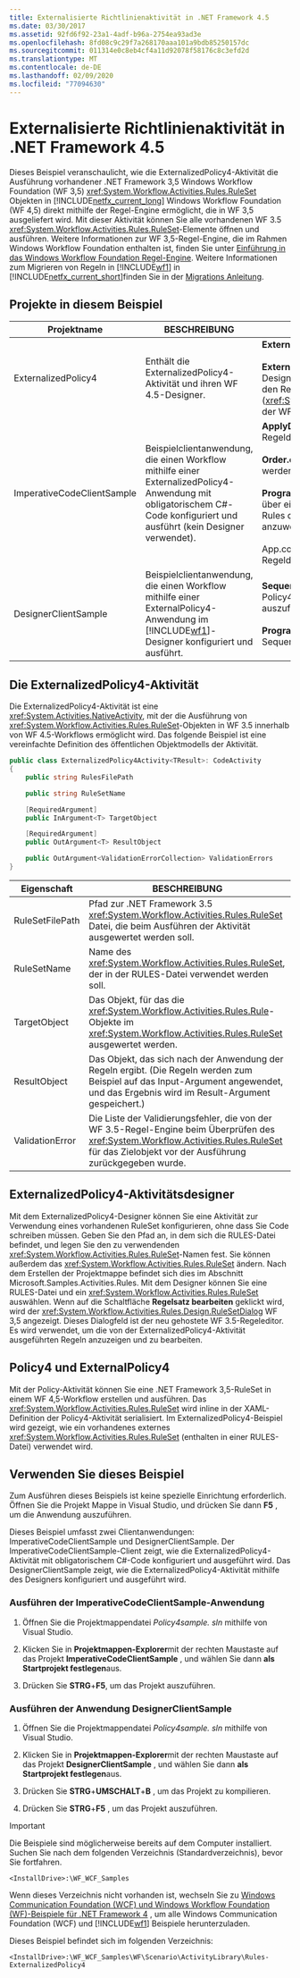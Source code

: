 ```yaml
---
title: Externalisierte Richtlinienaktivität in .NET Framework 4.5
ms.date: 03/30/2017
ms.assetid: 92fd6f92-23a1-4adf-b96a-2754ea93ad3e
ms.openlocfilehash: 8fd08c9c29f7a268170aaa101a9bdb85250157dc
ms.sourcegitcommit: 011314e0c8eb4cf4a11d92078f58176c8c3efd2d
ms.translationtype: MT
ms.contentlocale: de-DE
ms.lasthandoff: 02/09/2020
ms.locfileid: "77094630"
---
```

# <a name="externalized-policy-activity-in-net-framework-45"></a>Externalisierte Richtlinienaktivität in .NET Framework 4.5

Dieses Beispiel veranschaulicht, wie die ExternalizedPolicy4-Aktivität die Ausführung vorhandener .NET Framework 3,5 Windows Workflow Foundation (WF 3,5) <xref:System.Workflow.Activities.Rules.RuleSet> Objekten in [!INCLUDE[netfx_current_long](../../../../includes/netfx-current-long-md.md)] Windows Workflow Foundation (WF 4,5) direkt mithilfe der Regel-Engine ermöglicht, die in WF 3,5 ausgeliefert wird. Mit dieser Aktivität können Sie alle vorhandenen WF 3.5 <xref:System.Workflow.Activities.Rules.RuleSet>-Elemente öffnen und ausführen. Weitere Informationen zur WF 3,5-Regel-Engine, die im Rahmen Windows Workflow Foundation enthalten ist, finden Sie unter [Einführung in das Windows Workflow Foundation Regel-Engine](https://docs.microsoft.com/previous-versions/dotnet/articles/aa480193(v=msdn.10)). Weitere Informationen zum Migrieren von Regeln in [!INCLUDE[wf1](../../../../includes/wf1-md.md)] in [!INCLUDE[netfx_current_short](../../../../includes/netfx-current-short-md.md)]finden Sie in der [Migrations Anleitung](../migration-guidance.md).

## <a name="projects-in-this-sample"></a>Projekte in diesem Beispiel

|Projektname|BESCHREIBUNG|Hauptdateien|
|-|-|-|
|ExternalizedPolicy4|Enthält die ExternalizedPolicy4-Aktivität und ihren WF 4.5-Designer.|**ExternalizedPolicy4.cs**: Aktivitäts Definition.<br /><br /> **ExternalizedPolicy4Designer. XAML**: benutzerdefinierter Designer für die ExternalizedPolicy4-Aktivität. Er verwendet den Regeleditor (<xref:System.Workflow.Activities.Rules.Design.RuleSetDialog>) der WF 3.5-Regel-Engine.|
|ImperativeCodeClientSample|Beispielclientanwendung, die einen Workflow mithilfe einer ExternalizedPolicy4-Anwendung mit obligatorischem C#-Code konfiguriert und ausführt (kein Designer verwendet).|**ApplyDiscount. Rules**: Datei mit [!INCLUDE[wf1](../../../../includes/wf1-md.md)] Regeldefinitionen.<br /><br /> **Order.cs**: Typ, der eine Kundenbestellung darstellt. Regeln werden auf Objekte dieses Typs angewendet.<br /><br /> **Program.cs**: konfiguriert und führt einen Workflow aus, der über eine Policy4-Aktivität verfügt, um in ApplyDiscount. Rules definierte Regeln auf Instanzen von Order-Objekten anzuwenden.<br /><br /> App.config: Die Konfigurationsdatei mit dem Pfad der Regeldatei.|
|DesignerClientSample|Beispielclientanwendung, die einen Workflow mithilfe einer ExternalPolicy4-Anwendung im [!INCLUDE[wf1](../../../../includes/wf1-md.md)]-Designer konfiguriert und ausführt.|**Sequence1. XAML**: ein sequenzieller Workflow, der eine Policy4-Aktivität verwendet, um Regel Auswertungen auszuführen.<br /><br /> **Program.cs**: führt eine Instanz des Workflows aus, der in Sequence1. XAML definiert ist.|

## <a name="the-externalizedpolicy4-activity"></a>Die ExternalizedPolicy4-Aktivität

Die ExternalizedPolicy4-Aktivität ist eine <xref:System.Activities.NativeActivity>, mit der die Ausführung von <xref:System.Workflow.Activities.Rules.RuleSet>-Objekten in WF 3.5 innerhalb von WF 4.5-Workflows ermöglicht wird. Das folgende Beispiel ist eine vereinfachte Definition des öffentlichen Objektmodells der Aktivität.

```csharp
public class ExternalizedPolicy4Activity<TResult>: CodeActivity
{
    public string RulesFilePath

    public string RuleSetName

    [RequiredArgument]
    public InArgument<T> TargetObject

    [RequiredArgument]
    public OutArgument<T> ResultObject

    public OutArgument<ValidationErrorCollection> ValidationErrors
}
```

|Eigenschaft|BESCHREIBUNG|
|-|-|
|RuleSetFilePath|Pfad zur .NET Framework 3.5 <xref:System.Workflow.Activities.Rules.RuleSet> Datei, die beim Ausführen der Aktivität ausgewertet werden soll.|
|RuleSetName|Name des <xref:System.Workflow.Activities.Rules.RuleSet>, der in der RULES-Datei verwendet werden soll.|
|TargetObject|Das Objekt, für das die <xref:System.Workflow.Activities.Rules.Rule>-Objekte im <xref:System.Workflow.Activities.Rules.RuleSet> ausgewertet werden.|
|ResultObject|Das Objekt, das sich nach der Anwendung der Regeln ergibt. (Die Regeln werden zum Beispiel auf das Input-Argument angewendet, und das Ergebnis wird im Result-Argument gespeichert.)|
|ValidationError|Die Liste der Validierungsfehler, die von der WF 3.5-Regel-Engine beim Überprüfen des <xref:System.Workflow.Activities.Rules.RuleSet> für das Zielobjekt vor der Ausführung zurückgegeben wurde.|

## <a name="externalizedpolicy4-activity-designer"></a>ExternalizedPolicy4-Aktivitätsdesigner

Mit dem ExternalizedPolicy4-Designer können Sie eine Aktivität zur Verwendung eines vorhandenen RuleSet konfigurieren, ohne dass Sie Code schreiben müssen. Geben Sie den Pfad an, in dem sich die RULES-Datei befindet, und legen Sie den zu verwendenden <xref:System.Workflow.Activities.Rules.RuleSet>-Namen fest. Sie können außerdem das <xref:System.Workflow.Activities.Rules.RuleSet> ändern. Nach dem Erstellen der Projektmappe befindet sich dies im Abschnitt Microsoft.Samples.Activities.Rules. Mit dem Designer können Sie eine RULES-Datei und ein <xref:System.Workflow.Activities.Rules.RuleSet> auswählen. Wenn auf die Schaltfläche **Regelsatz bearbeiten** geklickt wird, wird der <xref:System.Workflow.Activities.Rules.Design.RuleSetDialog> WF 3,5 angezeigt. Dieses Dialogfeld ist der neu gehostete WF 3.5-Regeleditor. Es wird verwendet, um die von der ExternalizedPolicy4-Aktivität ausgeführten Regeln anzuzeigen und zu bearbeiten.

## <a name="policy4-and-externalpolicy4"></a>Policy4 und ExternalPolicy4

Mit der Policy-Aktivität können Sie eine .NET Framework 3,5-RuleSet in einem WF 4,5-Workflow erstellen und ausführen. Das <xref:System.Workflow.Activities.Rules.RuleSet> wird inline in der XAML-Definition der Policy4-Aktivität serialisiert. Im ExternalizedPolicy4-Beispiel wird gezeigt, wie ein vorhandenes externes <xref:System.Workflow.Activities.Rules.RuleSet> (enthalten in einer RULES-Datei) verwendet wird.

## <a name="use-this-sample"></a>Verwenden Sie dieses Beispiel

Zum Ausführen dieses Beispiels ist keine spezielle Einrichtung erforderlich. Öffnen Sie die Projekt Mappe in Visual Studio, und drücken Sie dann **F5** , um die Anwendung auszuführen.

Dieses Beispiel umfasst zwei Clientanwendungen: ImperativeCodeClientSample und DesignerClientSample. Der ImperativeCodeClientSample-Client zeigt, wie die ExternalizedPolicy4-Aktivität mit obligatorischem C#-Code konfiguriert und ausgeführt wird. Das DesignerClientSample zeigt, wie die ExternalizedPolicy4-Aktivität mithilfe des Designers konfiguriert und ausgeführt wird.

### <a name="run-the-imperativecodeclientsample-application"></a>Ausführen der ImperativeCodeClientSample-Anwendung

1. Öffnen Sie die Projektmappendatei *Policy4sample. sln* mithilfe von Visual Studio.

2. Klicken Sie in **Projektmappen-Explorer**mit der rechten Maustaste auf das Projekt **ImperativeCodeClientSample** , und wählen Sie dann **als Startprojekt festlegen**aus.

3. Drücken Sie **STRG**+**F5**, um das Projekt auszuführen.

### <a name="run-the-designerclientsample-application"></a>Ausführen der Anwendung DesignerClientSample

1. Öffnen Sie die Projektmappendatei *Policy4sample. sln* mithilfe von Visual Studio.

2. Klicken Sie in **Projektmappen-Explorer**mit der rechten Maustaste auf das Projekt **DesignerClientSample** , und wählen Sie dann **als Startprojekt festlegen**aus.

3. Drücken Sie **STRG**+**UMSCHALT**+**B** , um das Projekt zu kompilieren.

4. Drücken Sie **STRG**+**F5** , um das Projekt auszuführen.

> [!IMPORTANT]
> Die Beispiele sind möglicherweise bereits auf dem Computer installiert. Suchen Sie nach dem folgenden Verzeichnis (Standardverzeichnis), bevor Sie fortfahren.
>
> `<InstallDrive>:\WF_WCF_Samples`
>
> Wenn dieses Verzeichnis nicht vorhanden ist, wechseln Sie zu [Windows Communication Foundation (WCF) und Windows Workflow Foundation (WF)-Beispiele für .NET Framework 4](https://www.microsoft.com/download/details.aspx?id=21459) , um alle Windows Communication Foundation (WCF) und [!INCLUDE[wf1](../../../../includes/wf1-md.md)] Beispiele herunterzuladen.
>
> Dieses Beispiel befindet sich im folgenden Verzeichnis:
>
> `<InstallDrive>:\WF_WCF_Samples\WF\Scenario\ActivityLibrary\Rules-ExternalizedPolicy4`
